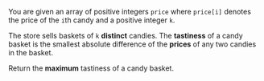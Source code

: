 You are given an array of positive integers `price` where `price[i]` denotes the price of the `i`th candy and a positive integer `k`.

The store sells baskets of `k` **distinct** candies. The **tastiness** of a candy basket is the smallest absolute difference of the **prices** of any two candies in the basket.

Return the **maximum** tastiness of a candy basket.